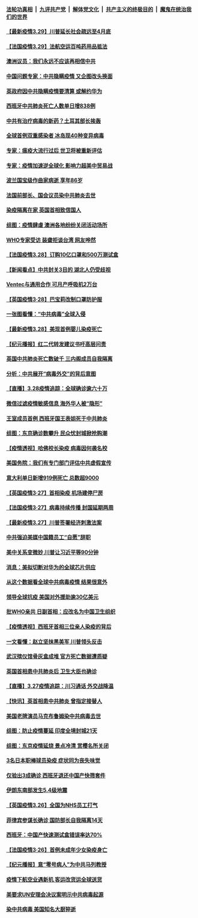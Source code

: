 ####  [法轮功真相](../../../../basic/blob/master/README.md?t=03300801) &nbsp;|&nbsp; [九评共产党](../../../../9ping.md/blob/master/README.md?t=03300801) &nbsp;|&nbsp; [解体党文化](../../../../jtdwh.md/blob/master/README.md?t=03300801)  &nbsp;|&nbsp; [共产主义的终极目的](../../../../gczydzjmd.md/blob/master/README.md?t=03300801) &nbsp;|&nbsp; [魔鬼在统治我们的世界](../../../../mgztzwmdsj.md/blob/master/README.md?t=03300801) 

#### [【最新疫情3.29】川普延长社会疏远至4月底](../pages/nsc418/n11982586.md?t=03300801) 

#### [【法国疫情3.29】法航空运百吨药用品抵法](../pages/nsc418/n11986602.md?t=03300801) 

#### [澳洲议员：我们永远不应该再相信中共](../pages/nsc418/n11985864.md?t=03300801) 

#### [中国问题专家：中共隐瞒疫情 又企图改头换面](../pages/nsc418/n11986026.md?t=03300801) 

#### [英政府因中共隐瞒疫情要清算 或解约华为](../pages/nsc418/n11986123.md?t=03300801) 

#### [西班牙中共肺炎死亡人数单日增838例](../pages/nsc418/n11986252.md?t=03300801) 

#### [中共有治疗病毒的新药？土耳其部长挨轰](../pages/nsc418/n11986109.md?t=03300801) 

#### [全球首例双重感染者 冰岛现40种变异病毒](../pages/nsc418/n11986146.md?t=03300801) 

#### [专家：瘟疫大流行过后 世卫将被重新评估](../pages/nsc418/n11986074.md?t=03300801) 

#### [专家：疫情加速逆全球化 影响力超美中贸易战](../pages/nsc418/n11985674.md?t=03300801) 

#### [波兰国宝级作曲家病逝 享年86岁](../pages/nsc418/n11985388.md?t=03300801) 

#### [法国前部长、国会议员染中共肺炎去世](../pages/nsc418/n11985441.md?t=03300801) 

#### [染疫隔离在家 英国首相致信国人](../pages/nsc418/n11985293.md?t=03300801) 

#### [组图：疫情肆虐 澳洲各地纷纷关闭活动场所](../pages/nsc418/n11984674.md?t=03300801) 

#### [WHO专家受访 装聋拒谈台湾 网友哗然](../pages/nsc418/n11984650.md?t=03300801) 

#### [【法国疫情3.28】订购10亿口罩和500万测试盒](../pages/nsc418/n11984506.md?t=03300801) 

#### [【新闻看点】中共封关3目的 湖北人仍受歧视](../pages/nsc418/n11984042.md?t=03300801) 

#### [Ventec与通用合作 可月产呼吸机2万台](../pages/nsc418/n11984351.md?t=03300801) 

#### [【英国疫情3·28】巴宝莉改制口罩防护服](../pages/nsc418/n11984011.md?t=03300801) 

#### [一张图看懂：“中共病毒”全球入侵](../pages/nsc418/n11984023.md?t=03300801) 

#### [【最新疫情3.28】美现首例婴儿染疫死亡](../pages/nsc418/n11981744.md?t=03300801) 

#### [【纪元播报】红二代转发建议书吁高层问责](../pages/nsc418/n11978663.md?t=03300801) 

#### [英国中共肺炎死亡数破千 三内阁成员自我隔离](../pages/nsc418/n11984006.md?t=03300801) 

#### [分析：中共展开“病毒外交”的背后意图](../pages/nsc418/n11974494.md?t=03300801) 

#### [【直播】3.28疫情追踪：全球确诊逾六十万](../pages/nsc418/n11983408.md?t=03300801) 

#### [微信过滤疫情敏感信息 海外华人被“隐形”](../pages/nsc418/n11981644.md?t=03300801) 

#### [王室成员首例 西班牙国王表姐死于中共肺炎](../pages/nsc418/n11983068.md?t=03300801) 

#### [组图：东京确诊数攀升 民众忧封城掀抢购潮](../pages/nsc418/n11982856.md?t=03300801) 

#### [【疫情透视】哈佛校长染疫 病毒因何袭名校](../pages/nsc418/n11972893.md?t=03300801) 

#### [美国务院：我们有专门部门评估中共虚假宣传](../pages/nsc418/n11982121.md?t=03300801) 

#### [意大利单日新增919例死亡 总数超9000](../pages/nsc418/n11981938.md?t=03300801) 

#### [【英国疫情3·27】首相染疫 机场建停尸房](../pages/nsc418/n11981521.md?t=03300801) 

#### [【法国疫情3·27】病毒持续传播 封国延期两周](../pages/nsc418/n11981428.md?t=03300801) 

#### [【最新疫情3.27】川普签署经济刺激法案](../pages/nsc418/n11978059.md?t=03300801) 

#### [中共强迫美媒中国籍员工“自愿”辞职](../pages/nsc418/n11981503.md?t=03300801) 

#### [美中关系变微妙 川普让习近平等90分钟](../pages/nsc418/n11981409.md?t=03300801) 

#### [消息：美拟切断对华为的全球芯片供应](../pages/nsc418/n11981413.md?t=03300801) 

#### [从这个数据看全球中共病毒疫情 结果很意外](../pages/nsc418/n11981153.md?t=03300801) 

#### [领导全球抗疫 美国对外援助逾30亿美元](../pages/nsc418/n11981166.md?t=03300801) 

#### [批WHO亲共 日副首相：应改名为中国卫生组织](../pages/nsc418/n11980754.md?t=03300801) 

#### [【疫情透视】西班牙首相三位亲人染疫的背后](../pages/nsc418/n11979353.md?t=03300801) 

#### [一文看懂：赵立坚抹黑美军 川普领头反击](../pages/nsc418/n11975683.md?t=03300801) 

#### [武汉殡仪馆骨灰盒成堆 官方死亡数据遭质疑](../pages/nsc418/n11980695.md?t=03300801) 

#### [英国首相患中共肺炎后 卫生大臣也确诊](../pages/nsc418/n11980811.md?t=03300801) 

#### [【直播】3.27疫情追踪：川习通话 外交战降温](../pages/nsc418/n11980585.md?t=03300801) 

#### [【快讯】英首相患中共肺炎 曾指定接替人](../pages/nsc418/n11980507.md?t=03300801) 

#### [美国老牌演员马克布鲁姆染中共病毒去世](../pages/nsc418/n11980299.md?t=03300801) 

#### [组图：防止疫情蔓延 印度全境封城21天](../pages/nsc418/n11979327.md?t=03300801) 

#### [组图：东京疫情延烧 景点冷清 赏樱名所关闭](../pages/nsc418/n11976958.md?t=03300801) 

#### [3名日本职棒球员染疫 症状同为丧失味觉](../pages/nsc418/n11980235.md?t=03300801) 

#### [仅验出3成确诊 西班牙退还中国产快筛套件](../pages/nsc418/n11980170.md?t=03300801) 

#### [伊朗东南部发生5.4级地震](../pages/nsc418/n11979982.md?t=03300801) 

#### [【英国疫情3.26】全国为NHS员工打气](../pages/nsc418/n11980020.md?t=03300801) 

#### [菲律宾参谋长确诊 国防部长自我隔离14天](../pages/nsc418/n11979542.md?t=03300801) 

#### [西班牙：中国产快速测试盒错误率达70%](../pages/nsc418/n11978125.md?t=03300801) 

#### [【法国疫情3·26】首例未成年少女染疫身亡](../pages/nsc418/n11978479.md?t=03300801) 

#### [【纪元播报】意“零号病人”为中共马列教授](../pages/nsc418/n11978629.md?t=03300801) 

#### [疫情下航空业遇新机 客运改货运全球送货](../pages/nsc418/n11978531.md?t=03300801) 

#### [美要求UN安理会决议案明示中共病毒起源](../pages/nsc418/n11978173.md?t=03300801) 

#### [染中共病毒 美国知名大厨猝逝](../pages/nsc418/n11978122.md?t=03300801) 

